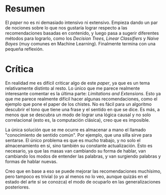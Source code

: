 # Resumen

El *paper* no es ni demasiado intensivo ni extensivo. Empieza dando un par de nociones sobre lo que nos gustaría lograr respecto a las recomendaciones basadas en contenido, y luego pasa a sugerir diferentes métodos para lograrlo, como los *Decision Trees*, *Linear Classifiers* y *Naive Bayes* (muy comunes en Machine Learning). Finalmente termina con una pequeña reflexión.


# Crítica

En realidad me es difícil criticar algo de este *paper*, ya que es un tema relativamente distinto al resto. Lo único que me parece realmente interesante comentar es la última parte: *Limitations and Extensions*. Esto ya que me parece realmente difícil hacer algunas recomendaciones, como el ejemplo que pone el paper de los chistes. No es fácil para un algoritmo descubrir el tono que tiene una frase y el sentido en que se dice. Es más, a menos que se descubra un modo de lograr una lógica causal y no solo correlacional (esto es, la computación clásica), creo que es imposible.

La única solución que se me ocurre es almacenar a mano el llamado "conocimiento de sentido común". Por ejemplo, que una silla sirve para sentarse. El único problema es que es mucho trabajo, y no solo el almacenamiento en sí, sino también su constante actualización. Esto es necesario, ya que las masas van cambiando su forma de hablar, van cambiando los modos de entender las palabras, y van surgiendo palabras y formas de hablar nuevas.

Creo que en base a eso se puede mejorar las recomendaciones muchísimo, pero tampoco es trivial (o yo al menos no lo veo, aunque quizás en el estado del arte sí se conozca) el modo de ocuparlo en las generalizaciones posteriores.